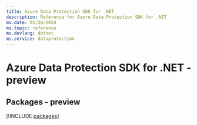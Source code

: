 ```yaml
---
title: Azure Data Protection SDK for .NET
description: Reference for Azure Data Protection SDK for .NET
ms.date: 05/28/2024
ms.topic: reference
ms.devlang: dotnet
ms.service: dataprotection
---
```

# Azure Data Protection SDK for .NET - preview
## Packages - preview
[!INCLUDE [packages](data-protection-index.md)]